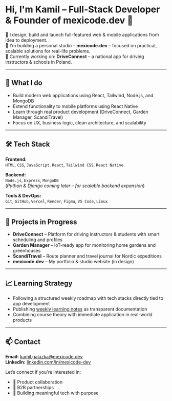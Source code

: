 # Hi, I'm Kamil – Full-Stack Developer & Founder of mexicode.dev 🚀

🎯 I design, build and launch full-featured web & mobile applications from idea to deployment.  
💼 I'm building a personal studio – **mexicode.dev** – focused on practical, scalable solutions for real-life problems.  
📱 Currently working on: **DriveConnect** – a national app for driving instructors & schools in Poland.

---

## 🧠 What I do

- Build modern web applications using React, Tailwind, Node.js, and MongoDB
- Extend functionality to mobile platforms using React Native
- Learn through real product development (DriveConnect, Garden Manager, ScandiTravel)
- Focus on UX, business logic, clean architecture, and scalability

---

## 🛠️ Tech Stack

**Frontend:**  
`HTML`, `CSS`, `JavaScript`, `React`, `Tailwind CSS`, `React Native`

**Backend:**  
`Node.js`, `Express`, `MongoDB`  
(*Python & Django coming later – for scalable backend expansion*)

**Tools & DevOps:**  
`Git`, `GitHub`, `Vercel`, `Render`, `Figma`, `VS Code`, `Linux`

---

## 🚧 Projects in Progress

- **DriveConnect** – Platform for driving instructors & students with smart scheduling and profiles  
- **Garden Manager** – IoT-ready app for monitoring home gardens and greenhouses  
- **ScandiTravel** – Route planner and travel journal for Nordic expeditions  
- **mexicode.dev** – My portfolio & studio website (in design)

---

## 📈 Learning Strategy

- Following a structured weekly roadmap with tech stacks directly tied to app development
- Publishing [weekly learning notes](https://github.com/mexicode-dev/learning-notes) as transparent documentation
- Combining course theory with immediate application in real-world products

---

## 📫 Contact

**Email:** kamil.galazka@mexicode.dev  
**LinkedIn:** [linkedin.com/in/mexicode-dev](https://linkedin.com/in/mexicode-dev)

Let’s connect if you're interested in:
- 🚀 Product collaboration
- 🤝 B2B partnerships
- 🧩 Building meaningful tech with purpose
